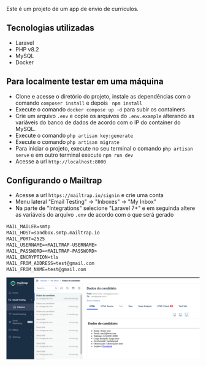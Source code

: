 Este é um projeto de um app de envio de currículos. 

## Tecnologias utilizadas 

- Laravel 
- PHP v8.2 
- MySQL 
- Docker 

## Para localmente testar em uma máquina 

- Clone e acesse o diretório do projeto, instale as dependências com o comando `composer install` e depois ` npm install`
- Execute o comando `docker compose up -d` para subir os containers 
- Crie um arquivo `.env` e copie os arquivos do `.env.example` alterando as variáveis do banco de dados de acordo com o IP do container do MySQL.
- Execute o comando `php artisan key:generate` 
- Execute o comando `php artisan migrate` 
- Para iniciar o projeto, execute no seu terminal o comando `php artisan serve` e em outro terminal execute `npm run dev`
- Acesse a url `http://localhost:8000`

## Configurando o Mailtrap

- Acesse a url `https://mailtrap.io/signin` e crie uma conta
- Menu lateral "Email Testing" -> "Inboxes" -> "My Inbox"
- Na parte de "Integrations" selecione "Laravel 7+" e em seguinda altere as variáveis do arquivo `.env` de acordo com o que será gerado
```
MAIL_MAILER=smtp
MAIL_HOST=sandbox.smtp.mailtrap.io
MAIL_PORT=2525
MAIL_USERNAME=<MAILTRAP-USERNAME>
MAIL_PASSWORD=<MAILTRAP-PASSWORD>
MAIL_ENCRYPTION=tls
MAIL_FROM_ADDRESS=test@gmail.com
MAIL_FROM_NAME=test@gmail.com
```

<img src="public/img/image-email.png" alt="image-email.png">